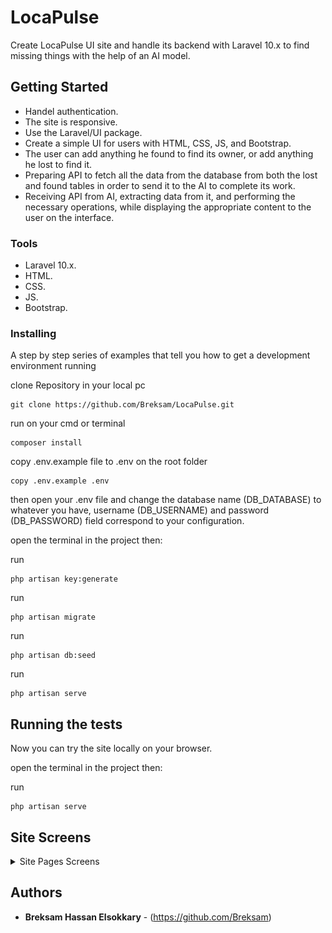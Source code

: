 # LocaPulse

Create LocaPulse UI site and handle its backend with Laravel 10.x to find missing things with the help of an AI model.

## Getting Started

- Handel authentication.
- The site is responsive.
- Use the Laravel/UI package.
- Create a simple UI for users with HTML, CSS, JS, and Bootstrap.
- The user can add anything he found to find its owner, or add anything he lost to find it.
- Preparing API to fetch all the data from the database from both the lost and found tables in order to send it to the AI to complete its work.
- Receiving API from AI, extracting data from it, and performing the necessary operations, while displaying the appropriate content to the user on the interface.

### Tools

- Laravel 10.x.
- HTML.
- CSS.
- JS.
- Bootstrap.

### Installing

A step by step series of examples that tell you how to get a development
environment running

clone Repository in your local pc

    git clone https://github.com/Breksam/LocaPulse.git 

run on your cmd or terminal

    composer install

copy .env.example file to .env on the root folder

    copy .env.example .env

then open your .env file and change the database name (DB_DATABASE) to whatever you have, username (DB_USERNAME) and password (DB_PASSWORD) field correspond to your configuration.

open the terminal in the project then:

run

    php artisan key:generate
run

    php artisan migrate
run

    php artisan db:seed
run

    php artisan serve

## Running the tests

Now you can try the site locally on your browser.

open the terminal in the project then:

run

    php artisan serve

## Site Screens
<details>
    <summary>Site Pages Screens</summary>
    <img src="https://github.com/Breksam/LocaPulse/blob/master/site%20screens/Login.png" alt="image-description"/>
    <img src="https://github.com/Breksam/LocaPulse/blob/master/site%20screens/Register.png" alt="image-description"/>
    <img src="https://github.com/Breksam/LocaPulse/blob/master/site%20screens/Home.png" alt="image-description"/>
    <img src="https://github.com/Breksam/LocaPulse/blob/master/site%20screens/Found%20Form.png" alt="image-description"/>
    <img src="https://github.com/Breksam/LocaPulse/blob/master/site%20screens/after%20fill%20found%20form.png" alt="image-description"/>
    <img src="https://github.com/Breksam/LocaPulse/blob/master/site%20screens/Missing%20Form.png" alt="image-description"/>
    <img src="https://github.com/Breksam/LocaPulse/blob/master/site%20screens/after%20fill%20missing%20form.png" alt="image-description"/>
    <img src="https://github.com/Breksam/LocaPulse/blob/master/site%20screens/Account1.png" alt="image-description"/>
    <img src="https://github.com/Breksam/LocaPulse/blob/master/site%20screens/Account2.png" alt="image-description"/>
    <img src="https://github.com/Breksam/LocaPulse/blob/master/site%20screens/When%20choose%20No.png" alt="image-description"/>
</details>


## Authors

  - **Breksam Hassan Elsokkary** - (https://github.com/Breksam)
